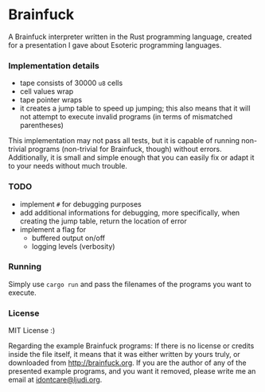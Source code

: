 # Brainfuck

A Brainfuck interpreter written in the Rust programming language, created for a presentation I gave about Esoteric programming languages.

### Implementation details
- tape consists of 30000 `u8` cells
- cell values wrap
- tape pointer wraps
- it creates a jump table to speed up jumping; this also means that it will not attempt to execute invalid programs (in terms of mismatched parentheses)

This implementation may not pass all tests, but it is capable of running non-trivial programs (non-trivial for Brainfuck, though) without errors. Additionally, it is small and simple enough that you can easily fix or adapt it to your needs without much trouble.

### TODO
- implement `#` for debugging purposes
- add additional informations for debugging, more specifically, when creating the jump table, return the location of error
- implement a flag for
  - buffered output on/off
  - logging levels (verbosity)

### Running
Simply use `cargo run` and pass the filenames of the programs you want to execute.

### License

MIT License :)

Regarding the example Brainfuck programs: If there is no license or credits inside the file itself, it means that it was either written by yours truly, or downloaded from http://brainfuck.org.
If you are the author of any of the presented example programs, and you want it removed, please write me an email at idontcare@ljudi.org.
